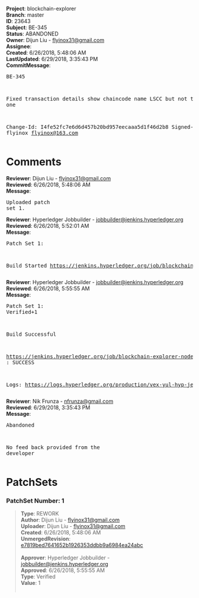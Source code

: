 <strong>Project</strong>: blockchain-explorer<br><strong>Branch</strong>: master<br><strong>ID</strong>: 23643<br><strong>Subject</strong>: BE-345<br><strong>Status</strong>: ABANDONED<br><strong>Owner</strong>: Dijun Liu - flyinox31@gmail.com<br><strong>Assignee</strong>:<br><strong>Created</strong>: 6/26/2018, 5:48:06 AM<br><strong>LastUpdated</strong>: 6/29/2018, 3:35:43 PM<br><strong>CommitMessage</strong>:<br><pre>BE-345

Fixed transaction details show chaincode name LSCC but not the real one

Change-Id: I4fe52fc7e6d6d457b20bd957eecaaa5d1f46d2b8
Signed-off-by: flyinox <flyinox@163.com>
</pre><h1>Comments</h1><strong>Reviewer</strong>: Dijun Liu - flyinox31@gmail.com<br><strong>Reviewed</strong>: 6/26/2018, 5:48:06 AM<br><strong>Message</strong>: <pre>Uploaded patch set 1.</pre><strong>Reviewer</strong>: Hyperledger Jobbuilder - jobbuilder@jenkins.hyperledger.org<br><strong>Reviewed</strong>: 6/26/2018, 5:52:01 AM<br><strong>Message</strong>: <pre>Patch Set 1:

Build Started https://jenkins.hyperledger.org/job/blockchain-explorer-node6-verify-x86_64/222/</pre><strong>Reviewer</strong>: Hyperledger Jobbuilder - jobbuilder@jenkins.hyperledger.org<br><strong>Reviewed</strong>: 6/26/2018, 5:55:55 AM<br><strong>Message</strong>: <pre>Patch Set 1: Verified+1

Build Successful 

https://jenkins.hyperledger.org/job/blockchain-explorer-node6-verify-x86_64/222/ : SUCCESS

Logs: https://logs.hyperledger.org/production/vex-yul-hyp-jenkins-3/blockchain-explorer-node6-verify-x86_64/222</pre><strong>Reviewer</strong>: Nik Frunza - nfrunza@gmail.com<br><strong>Reviewed</strong>: 6/29/2018, 3:35:43 PM<br><strong>Message</strong>: <pre>Abandoned

No feed back provided from the developer</pre><h1>PatchSets</h1><h3>PatchSet Number: 1</h3><blockquote><strong>Type</strong>: REWORK<br><strong>Author</strong>: Dijun Liu - flyinox31@gmail.com<br><strong>Uploader</strong>: Dijun Liu - flyinox31@gmail.com<br><strong>Created</strong>: 6/26/2018, 5:48:06 AM<br><strong>UnmergedRevision</strong>: [e7819bed7641652b1926353ddbb9a6984ea24abc](https://github.com/hyperledger-gerrit-archive/blockchain-explorer/commit/e7819bed7641652b1926353ddbb9a6984ea24abc)<br><br><strong>Approver</strong>: Hyperledger Jobbuilder - jobbuilder@jenkins.hyperledger.org<br><strong>Approved</strong>: 6/26/2018, 5:55:55 AM<br><strong>Type</strong>: Verified<br><strong>Value</strong>: 1<br><br></blockquote>